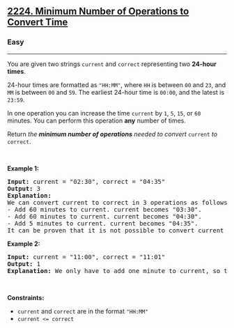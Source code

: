 <h2><a href="https://leetcode.com/problems/minimum-number-of-operations-to-convert-time/">2224. Minimum Number of Operations to Convert Time</a></h2><h3>Easy</h3><hr><div><p>You are given two strings <code>current</code> and <code>correct</code> representing two <strong>24-hour times</strong>.</p>

<p>24-hour times are formatted as <code>"HH:MM"</code>, where <code>HH</code> is between <code>00</code> and <code>23</code>, and <code>MM</code> is between <code>00</code> and <code>59</code>. The earliest 24-hour time is <code>00:00</code>, and the latest is <code>23:59</code>.</p>

<p>In one operation you can increase the time <code>current</code> by <code>1</code>, <code>5</code>, <code>15</code>, or <code>60</code> minutes. You can perform this operation <strong>any</strong> number of times.</p>

<p>Return <em>the <strong>minimum number of operations</strong> needed to convert </em><code>current</code><em> to </em><code>correct</code>.</p>

<p>&nbsp;</p>
<p><strong class="example">Example 1:</strong></p>

<pre><strong>Input:</strong> current = "02:30", correct = "04:35"
<strong>Output:</strong> 3
<strong>Explanation:
</strong>We can convert current to correct in 3 operations as follows:
- Add 60 minutes to current. current becomes "03:30".
- Add 60 minutes to current. current becomes "04:30".
- Add 5 minutes to current. current becomes "04:35".
It can be proven that it is not possible to convert current to correct in fewer than 3 operations.</pre>

<p><strong class="example">Example 2:</strong></p>

<pre><strong>Input:</strong> current = "11:00", correct = "11:01"
<strong>Output:</strong> 1
<strong>Explanation:</strong> We only have to add one minute to current, so the minimum number of operations needed is 1.
</pre>

<p>&nbsp;</p>
<p><strong>Constraints:</strong></p>

<ul>
	<li><code>current</code> and <code>correct</code> are in the format <code>"HH:MM"</code></li>
	<li><code>current &lt;= correct</code></li>
</ul>
</div>